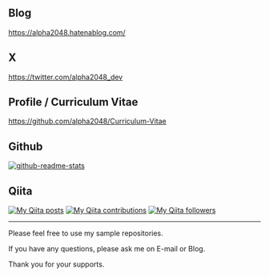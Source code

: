 ## Blog

https://alpha2048.hatenablog.com/

## X

https://twitter.com/alpha2048_dev

## Profile / Curriculum Vitae

https://github.com/alpha2048/Curriculum-Vitae

## Github

<!-- [![github-readme-stats](https://github-readme-stats.vercel.app/api?username=alpha2048)](https://github.com/anuraghazra/github-readme-stats) -->

[![github-readme-stats](https://github-readme-stats.vercel.app/api/top-langs/?username=alpha2048)](https://github.com/anuraghazra/github-readme-stats)

## Qiita

[![My Qiita posts](https://qiita-badge.apiapi.app/s/alpha2048/posts.svg)](http://qiita.com/alpha2048)
[![My Qiita contributions](https://qiita-badge.apiapi.app/s/alpha2048/contributions.svg)](http://qiita.com/alpha2048)
[![My Qiita followers](https://qiita-badge.apiapi.app/s/alpha2048/followers.svg)](http://qiita.com/alpha2048)


----------------------------

Please feel free to use my sample repositories.

If you have any questions, please ask me on E-mail or Blog.

Thank you for your supports.
